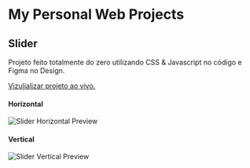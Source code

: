 # My Personal Web Projects

## Slider

Projeto feito totalmente do zero utilizando CSS & Javascript no código e Figma no Design.

[Vizulializar projeto ao vivo.](https://reinaldorm.github.io/Personal-Web-Projects/Slider-CSS-JS/)

#### Horizontal

![Slider Horizontal Preview](https://reinaldorm.github.io/Personal-Web-Projects/Projects-Preview/Slider-CSS-JS/Slider-CSS-JS-Horizontal-Preview.gif)

#### Vertical

![Slider Vertical Preview](https://media.giphy.com/media/vFKqnCdLPNOKc/giphy.gif)
